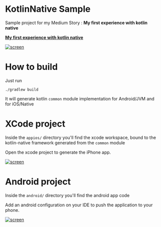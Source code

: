 # KotlinNative Sample

Sample project for my Medium Story : **My first experience with kotlin native**

[**My first experience with kotlin native**](https://medium.com/@champigny.florent/my-first-experience-with-kotlin-native-988e96f26657)

[![screen](https://raw.githubusercontent.com/florent37/KotlinNativeSample/master/medias/iphone_android.png)](https://www.github.com/florent37/KotlinNativeSample)

# How to build 

Just run
```
./gradlew build
```

It will generate kotlin `common` module implementation for Android/JVM and for iOS/Native

# XCode project

Inside the `appios/` directory you'll find the xcode workspace, bound to the kotlin-native framework generated from the `common` module

Open the xcode project to generate the iPhone app.

[![screen](https://raw.githubusercontent.com/florent37/KotlinNativeSample/master/medias/xcode_code.png)](https://www.github.com/florent37/KotlinNativeSample)

# Android project

Inside the `android/` directory you'll find the android app code

Add an android configuration on your IDE to push the application to your phone.

[![screen](https://raw.githubusercontent.com/florent37/KotlinNativeSample/master/medias/android_code.png)](https://www.github.com/florent37/KotlinNativeSample)

